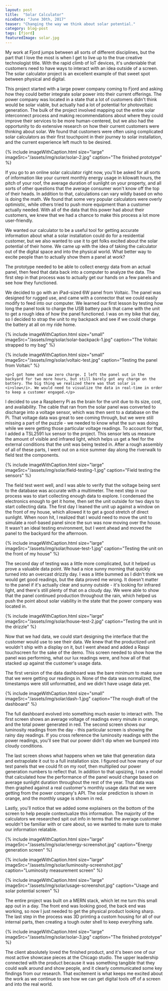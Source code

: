 ```yaml
---
layout: post
title:  "Solar Calculator"
niceDate: "June 30th, 2017"
teaser: "Changing the way we think about solar potential."
category: blog-post
tags: [fjord]
featuredImage: solar.jpg
---
```


My work at Fjord jumps between all sorts of different disciplines, but the part that I love the most is when I get to live up to the true creative technologist title. With the rapid climb of IoT devices, it's undeniable that customers need to have ways to interact with an idea outside of a screen. The solar calculator project is an excellent example of that sweet spot between physical and digital.

This project started with a large power company coming to Fjord and asking how they could better integrate solar power into their current offerings. The power company was located in a state that a lot of customers didn't think would be solar viable, but actually had a lot of potential for photovoltaic generation. The bulk of the project involved mapping out the entire solar interconnect process and making recommendations about where they could improve their services to be more human-centered, but we also had the opportunity to do extensive research on how their current customers were thinking about solar. We found that customers were often using complicated solar calculators as their first touchpoint in their journey to solar installation, and the current experience left much to be desired.

{% include imageWithCaption.html size="large" imageSrc="/assets/img/solar/solar-2.jpg" caption="The finished prototype" %}

If you go to an online solar calculator right now, you'll be asked for all sorts of information like your current monthly energy usage in kilowatt hours, the pitch of your roof, the average duration of sunlight on your property, and all sorts of other questions that the average consumer won't know off the top of their heads. In addition to that, calculations can vary wildly based on who is doing the math. We found that some very popular calculators were overly optimistic, while others tried to push more equipment than a customer actually needed. With all of the data that this power had about their customers, we knew that we had a chance to make this process a lot more user-friendly.

We wanted our calculator to be a useful tool for getting accurate information about what a solar installation could do for a residential customer, but we also wanted to use it to get folks excited about the solar potential of their home. We came up with the idea of taking the calculator out of the digital space and into the physical world. What better way to excite people than to actually show them a panel at work?

The prototype needed to be able to collect energy data from an actual panel, then feed that data back into a computer to analyze the data. The first step in that process was to actually get our hands on a few panels and see how they functioned.

<div class="paragraph-with-picture left">
	<p>We decided to go with an iPad-sized 6W panel from Voltaic. The panel was designed for rugged use, and came with a connector that we could easily modify to feed into our computer. We learned our first lesson by testing how long the panel took to charge the USB battery pack that came with the unit to get a rough idea of how the panel functioned. I was on my bike that day, so I decided to strap the unit to my backpack and see if we could charge the battery at all on my ride home.</p>

  {% include imageWithCaption.html size="small" imageSrc="/assets/img/solar/solar-backpack-1.jpg" caption="The Voltaic strapped to my bag" %}
</div>

<div class="paragraph-with-picture right">
  {% include imageWithCaption.html size="small" imageSrc="/assets/img/solar/voltaic-test.jpg" caption="Testing the panel from Voltaic" %}

	<p>I got home and saw zero charge. I left the panel out in the backyard for two more hours, but still barely got any charge on the battery. The big thing we realized there was that solar is <i>slow</i>. We would need to visualize the data in real-time in order to keep a customer engaged.</p>
</div>

I decided to use a Raspberry Pi as the brain for the unit due to its size, cost, and availability. The cable that ran from the solar panel was converted to discharge into a voltage sensor, which was then sent to a database on the Pi. That voltage data was great to see coming through, but we were still missing a part of the puzzle - we needed to know what the sun was doing while we were getting those particular voltage readings. To account for that, I added a TSL2591 lux sensor to the project. This sensor lets us measure the amount of visible and infrared light, which helps us get a feel for the external conditions that the unit was being tested in. After a rough assembly of all of these parts, I went out on a nice summer day along the riverwalk to field test the components.

{% include imageWithCaption.html size="large" imageSrc="/assets/img/solar/field-testing-1.jpg" caption="Field testing the sensors" %}

The field test went well, and I was able to verify that the voltage being sent to the database was accurate with a multimeter. The next step in our process was to start collecting enough data to explore. I condensed the electronics enough to get it home, then set the unit outside for two days to start collecting data. The first day I leaned the unit up against a window on the front of my house, which allowed it to get a good stretch of direct sunlight. When noon hit, I realized that I would need to move the unit to simulate a roof-based panel since the sun was now moving over the house. It wasn't an ideal testing environment, but I went ahead and moved the panel to the backyard for the afternoon.

{% include imageWithCaption.html size="large" imageSrc="/assets/img/solar/house-test-1.jpg" caption="Testing the unit on the front of my house" %}

The second day of testing was a little more complicated, but it helped us prove a valuable data point. We had a nice sunny morning that quickly turned into an overcast drizzly day. I was a little bummed as I didn't think we would get good readings, but the data proved me wrong. It doesn't matter to the panel if it's actually clear and sunny outside - it's looking for infrared light, and there's still plenty of that on a cloudy day. We were able to show that the panel continued production throughout the rain, which helped us push the point about solar viability in the state that the power company was located in.

{% include imageWithCaption.html size="large" imageSrc="/assets/img/solar/house-test-2.jpg" caption="Testing the unit in the drizzle" %}

Now that we had data, we could start designing the interface that the customer would use to see their data. We knew that the productized unit wouldn't ship with a display on it, but I went ahead and added a Raspi touchscreen for the sake of the demo. This screen needed to show how the panel was performing, what our lux readings were, and how all of that stacked up against the customer's usage data.

<div class="paragraph-with-picture left">
	<p>The first version of the data dashboard was the bare minimum to make sure that we were getting our readings in. None of the data was normalized, the timestamps were still unformatted, and we didn't have usage data yet.</p>

  {% include imageWithCaption.html size="small" imageSrc="/assets/img/solar/dash-1.jpg" caption="The rough draft of the dashboard" %}
</div>

The full dashboard evolved into something much easier to interact with. The first screen shows an average voltage of readings every minute in orange, and the total power generated in red. The second screen shows our luminosity readings from the day - this particular screen is showing the rainy day readings. If you cross reference the luminosity readings with the power readings, you'll see that our power didn't dip when we bumped into cloudy conditions.

The last screen shows what happens when we take that generation data and extrapolate it out to a full installation size. I figured out how many of our test panels that we could fit on my roof, then multiplied our power generation numbers to reflect that. In addition to that upsizing, I ran a model that calculated how the performance of the panel would change based on average sunlight duration throughout the rest of the year. That data was then graphed against a real customer's monthly usage data that we were getting from the power company's API. The solar prediction is shown in orange, and the monthly usage is shown in red.

Lastly, you'll notice that we added some explainers on the bottom of the screen to help people contextualize this information. The majority of the calculators we researched spit out info in terms that the average customer wouldn't be familiar with or care about, so we wanted to make sure to make our information relatable.

{% include imageWithCaption.html size="large" imageSrc="/assets/img/solar/energy-screenshot.jpg" caption="Energy generation screen" %}

{% include imageWithCaption.html size="large" imageSrc="/assets/img/solar/luminosity-screenshot.jpg" caption="Luminosity measurement screen" %}

{% include imageWithCaption.html size="large" imageSrc="/assets/img/solar/usage-screenshot.jpg" caption="Usage and solar potential screen" %}

The entire project was built on a MERN stack, which let me turn this small app out in a day. The front end was looking good, the back end was working, so now I just needed to get the physical product looking sharp. The last step in the process was 3D printing a custom housing for all of our internal parts, then creating a tough outer shell to keep everything safe.

{% include imageWithCaption.html size="large" imageSrc="/assets/img/solar/solar-3.jpg" caption="The finished prototype" %}

The client absolutely loved the finished product, and it's been one of our most active showcase pieces at the Chicago studio. The upper leadership connected with the product because it was something tangible that they could walk around and show people, and it clearly communicated some key findings from our research. That excitement is what keeps me excited about the work as we continue to see how we can get digital tools off of a screen and into the real world.

